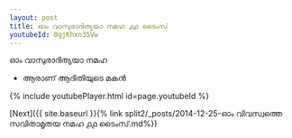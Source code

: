 ```yaml
---
layout: post
title: ഓം വാസുരാദിത്യയാ നമഹ ൧൧ ടൈംസ്
youtubeId: 0gjKhxn35Vw
---
```

 
 
 ഓം വാസുരാദിത്യയാ നമഹ 
 
 -  ആരാണ് ആദിതിയുടെ മകൻ 
 
  
 
  
 
 
 
 
 
 


{% include youtubePlayer.html id=page.youtubeId %}
 
[Next]({{ site.baseurl }}{% link  split2/_posts/2014-12-25-ഓം വിവസ്വത്തെ സവിതാമൃതയ നമഹ ൧൧ ടൈംസ്.md%})
 
